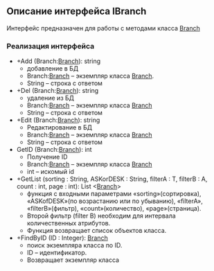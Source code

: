 ## Описание интерфейса IBranch

Интерфейс предназначен для работы с методами класса [Branch](Branch.md)

### Реализация интерфейса

+ +Add (Branch:[Branch](Branch.md)): string 
  + добавление в БД
  + Branch:[Branch](Branch.md) – экземпляр классa [Branch](Branch.md).
  + String – строка с ответом
+ +Del (Branch:[Branch](Branch.md)): string
  + удаление из БД
  + Branch:[Branch](Branch.md) – экземпляр классa [Branch](Branch.md)
  + String – строка с ответом
+ +Edit (Branch:[Branch](Branch.md)): string
  + Редактирование в БД
  + Branch:[Branch](Branch.md) – экземпляр классa [Branch](Branch.md)
  + String – строка с ответом
+ GetID (Branch:[Branch](Branch.md)): int
  + Получение ID
  + Branch:[Branch](Branch.md) – экземпляр классa [Branch](Branch.md)
  + int – искомый id
+ +GetList (sorting : String, ASKorDESK : String, filterA : T, filterB : A, count : int, page : int): List <[Branch](Branch.md)>
  + функция с входными параметрами «sorting»(сортировка), «ASKofDESK»(по возрастанию или по убыванию), «filterA», «filterB»(фильтр), «count»(количество), «page»(страница).
  + Второй фильтр (filter B) необходим для интервала количественных атрибутов.
  + Функция возвращает список объектов класса.
+ +FindByID (ID : Integer): [Branch](Branch.md)
  + поиск экземпляра класса по ID.
  + ID – идентификатор.
  + Возвращает экземпляр класса
